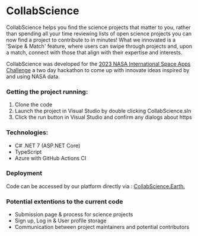 # CollabScience

CollabScience helps you find the science projects that matter to you, rather than spending all your time reviewing lists of open science projects you can now find a project to contribute to in minutes! What we innovated is  a 'Swipe & Match' feature, where users can swipe through projects and, upon a match, connect with those that align with their expertise and interests. 

CollabScience was developed for the [2023 NASA International Space Apps Challenge](https://www.spaceappschallenge.org/2023/challenges/a-marketplace-for-open-science-projects/) a two day hackathon to come up with innovate ideas inspired by and using NASA data.

### Getting the project running:
1. Clone the code
2. Launch the project in Visual Studio by double clicking CollabScience.sln
3. Click the run button in Visual Studio and confirm any dialogs about https

### Technologies:
* C# .NET 7 (ASP.NET Core)
* TypeScript
* Azure with GitHub Actions CI
### Deployment 
Code can be accessed by our platform directly via : [CollabScience.Earth.](https://collabscience.earth/)

### Potential extentions to the current code
* Submission page & process for science projects
* Sign up, Log in & User profile storage
* Communication between project maintainers and potential contributors
